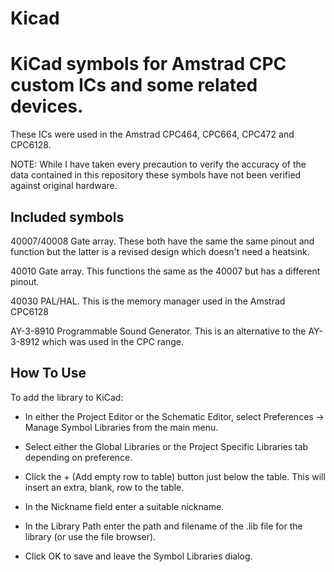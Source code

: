 # Kicad

KiCad symbols for Amstrad CPC custom ICs and some related devices.
==================================================================

These ICs were used in the Amstrad CPC464, CPC664, CPC472 and CPC6128.

NOTE: While I have taken every precaution to verify the accuracy of the data contained in this repository these symbols have not been verified against original hardware.

Included symbols
----------------

40007/40008 Gate array. These both have the same the same pinout and function but the latter is a revised design which doesn't need a heatsink.

40010 Gate array. This functions the same as the 40007 but has a different pinout.

40030 PAL/HAL. This is the memory manager used in the Amstrad CPC6128

AY-3-8910 Programmable Sound Generator. This is an alternative to the AY-3-8912 which was used in the CPC range.

How To Use
----------

To add the library to KiCad:

* In either the Project Editor or the Schematic Editor, select Preferences -> Manage Symbol Libraries from the main menu.

* Select either the Global Libraries or the Project Specific Libraries tab depending on preference.

* Click the + (Add empty row to table) button just below the table. This will insert an extra, blank, row to the table.

* In the Nickname field enter a suitable nickname.

* In the Library Path enter the path and filename of the .lib file for the library (or use the file browser).

* Click OK to save and leave the Symbol Libraries dialog.
